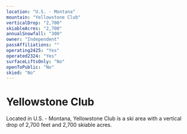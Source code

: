 ```yaml
---
location: "U.S. - Montana"
mountain: "Yellowstone Club"
verticalDrop: "2,700"
skiableAcres: "2,700"
annualSnowfall: "300"
owner: "Independent"
passAffiliations: ""
operating2425: "Yes"
operated2324: "Yes"
surfaceLiftsOnly: "No"
openToPublic: "No"
skied: "No"
---
```


# Yellowstone Club

Located in U.S. - Montana, Yellowstone Club is a ski area with a vertical drop of 2,700 feet and 2,700 skiable acres.